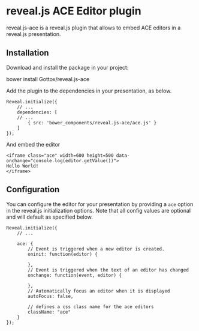 reveal.js ACE Editor plugin
===========================

reveal.js-ace is a reveal.js plugin that allows to embed ACE editors in a
reveal.js presentation.

Installation
------------

Download and install the package in your project:

bower install Gottox/reveal.js-ace

Add the plugin to the dependencies in your presentation, as below.

```
Reveal.initialize({
	// ...
	dependencies: [
	// ... 
		{ src: 'bower_components/reveal.js-ace/ace.js' }
	]
});
```

And embed the editor

```
<iframe class="ace" width=600 height=500 data-onchange="console.log(editor.getValue())">
Hello World!
</iframe>
```

Configuration
-------------

You can configure the editor for your presentation by providing a ```ace``` option in
the reveal.js initialization options. Note that all config values are optional
and will default as specified below.

```
Reveal.initialize({
	// ...

	ace: {
		// Event is triggered when a new editor is created.
		oninit: function(editor) {

		},
		// Event is triggered when the text of an editor has changed
		onchange: function(event, editor) {

		},
		// Automatically focus an editor when it is displayed
		autoFocus: false,

		// defines a css class name for the ace editors
		className: "ace"
	}
});
```
